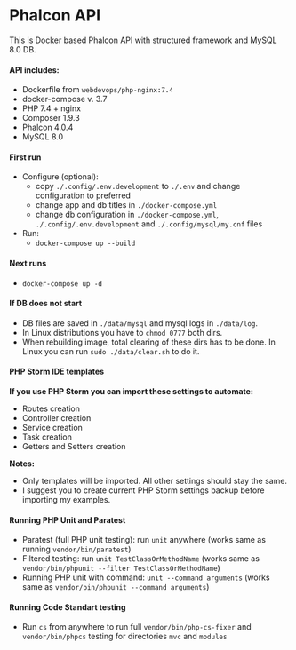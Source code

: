 # Phalcon API

This is Docker based Phalcon API with structured framework and MySQL 8.0 DB.

#### API includes:

- Dockerfile from `webdevops/php-nginx:7.4`
- docker-compose v. 3.7
- PHP 7.4 + nginx
- Composer 1.9.3
- Phalcon 4.0.4
- MySQL 8.0

#### First run

- Configure (optional):
  - copy `./.config/.env.development` to `./.env` and change configuration to preferred
  - change app and db titles in `./docker-compose.yml`
  - change db configuration in `./docker-compose.yml`, `./.config/.env.development` and `./.config/mysql/my.cnf` files
- Run:
  - `docker-compose up --build`

#### Next runs

- `docker-compose up -d`

#### If DB does not start

- DB files are saved in `./data/mysql` and mysql logs in `./data/log`.
- In Linux distributions you have to `chmod 0777` both dirs.
- When rebuilding image, total clearing of these dirs has to be done. In Linux you can run `sudo ./data/clear.sh` to do it.

#### PHP Storm IDE templates

**If you use PHP Storm you can import these settings to automate:**
- Routes creation
- Controller creation
- Service creation
- Task creation
- Getters and Setters creation

**Notes:**
- Only templates will be imported. All other settings should stay the same.
- I suggest you to create current PHP Storm settings backup before importing my examples.

#### Running PHP Unit and Paratest

* Paratest (full PHP unit testing): run `unit`
 anywhere (works same as running `vendor/bin/paratest`)
* Filtered testing: run `unit TestClassOrMethodName` (works same as `vendor/bin/phpunit --filter TestClassOrMethodName`)
* Running PHP unit with command: `unit --command arguments` (works same as `vendor/bin/phpunit --command arguments`)

#### Running Code Standart testing

* Run `cs` from anywhere to run full `vendor/bin/php-cs-fixer` and `vendor/bin/phpcs` testing for directories `mvc` and `modules`